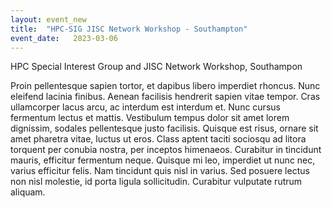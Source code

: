 ```yaml
---
layout: event_new
title:  "HPC-SIG JISC Network Workshop - Southampton"
event_date:   2023-03-06
---
```


HPC Special Interest Group and JISC Network Workshop, Southampon

Proin pellentesque sapien tortor, et dapibus libero imperdiet rhoncus. Nunc eleifend lacinia finibus. Aenean facilisis hendrerit sapien vitae tempor. Cras ullamcorper lacus arcu, ac interdum est interdum et. Nunc cursus fermentum lectus et mattis. Vestibulum tempus dolor sit amet lorem dignissim, sodales pellentesque justo facilisis. Quisque est risus, ornare sit amet pharetra vitae, luctus ut eros. Class aptent taciti sociosqu ad litora torquent per conubia nostra, per inceptos himenaeos. Curabitur in tincidunt mauris, efficitur fermentum neque. Quisque mi leo, imperdiet ut nunc nec, varius efficitur felis. Nam tincidunt quis nisl in varius. Sed posuere lectus non nisl molestie, id porta ligula sollicitudin. Curabitur vulputate rutrum aliquam.

